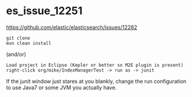 # es_issue_12251
https://github.com/elastic/elasticsearch/issues/12282

```
git clone
mvn clean install
```

(and/or)

```
Load project in Eclipse (Kepler or better so M2E plugin is present)
right-click org/mike/IndexManagerTest -> run as -> junit
```

If the junit window just stares at you blankly, change the run configuration to use Java7 or some JVM you actually have.
